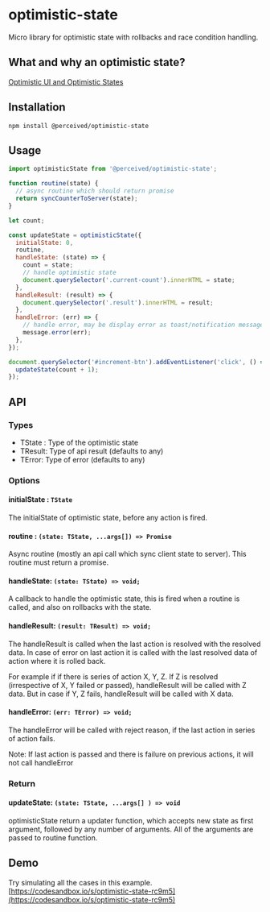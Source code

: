 # optimistic-state

Micro library for optimistic state with rollbacks and race condition handling.

## What and why an optimistic state?

[Optimistic UI and Optimistic States](https://github.com/perceived-dev/optimistic-state#what-is-an-optimistic-state)

## Installation

```
npm install @perceived/optimistic-state
```

## Usage

```js
import optimisticState from '@perceived/optimistic-state';
```

```js
function routine(state) {
  // async routine which should return promise
  return syncCounterToServer(state);
}

let count;

const updateState = optimisticState({
  initialState: 0,
  routine,
  handleState: (state) => {
    count = state;
    // handle optimistic state
    document.querySelector('.current-count').innerHTML = state;
  },
  handleResult: (result) => {
    document.querySelector('.result').innerHTML = result;
  },
  handleError: (err) => {
    // handle error, may be display error as toast/notification message
    message.error(err);
  },
});

document.querySelector('#increment-btn').addEventListener('click', () => {
  updateState(count + 1);
});
```

## API

### Types

- TState : Type of the optimistic state
- TResult: Type of api result (defaults to any)
- TError: Type of error (defaults to any)

### Options

#### initialState : `TState`

The initialState of optimistic state, before any action is fired.

#### routine : `(state: TState, ...args[]) => Promise`

Async routine (mostly an api call which sync client state to server). This routine must return a promise.

#### handleState: `(state: TState) => void;`

A callback to handle the optimistic state, this is fired when a routine is called, and also on rollbacks with the state.

#### handleResult: `(result: TResult) => void;`

The handleResult is called when the last action is resolved with the resolved data. In case of error on last action it is called with the last resolved data of action where it is rolled back.

For example if if there is series of action X, Y, Z. If Z is resolved (irrespective of X, Y failed or passed), handleResult will be called with Z data. But in case if Y, Z fails, handleResult will be called with X data.

#### handleError: `(err: TError) => void;`

The handleError will be called with reject reason, if the last action in series of action fails.

Note: If last action is passed and there is failure on previous actions, it will not call handleError

### Return

#### updateState: `(state: TState, ...args[] ) => void`

optimisticState return a updater function, which accepts new state as first argument, followed by any number of arguments. All of the arguments are passed to routine function.

## Demo

Try simulating all the cases in this example. [https://codesandbox.io/s/optimistic-state-rc9m5](https://codesandbox.io/s/optimistic-state-rc9m5)
